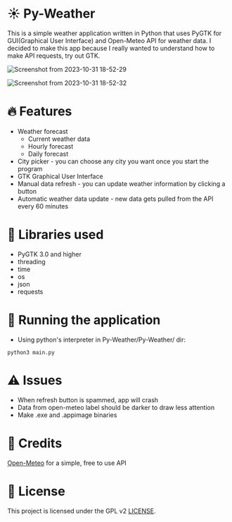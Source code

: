 # ☀️ Py-Weather

This is a simple weather application written in Python that uses PyGTK for GUI(Graphical User Interface) and Open-Meteo API for weather data. I decided to make this app because I really wanted to understand how to make API requests, try out GTK.

![Screenshot from 2023-10-31 18-52-29](https://github.com/Edveika/Py-Weather/assets/113787144/f988ce9c-4600-478c-be3b-9a3b2367c7f2)

![Screenshot from 2023-10-31 18-52-32](https://github.com/Edveika/Py-Weather/assets/113787144/e8045d65-79c4-4085-9eb7-af6540711270)

# 🔥 Features
* Weather forecast
  * Current weather data
  * Hourly forecast
  * Daily forecast
* City picker - you can choose any city you want once you start the program
* GTK Graphical User Interface
* Manual data refresh - you can update weather information by clicking a button
* Automatic weather data update - new data gets pulled from the API every 60 minutes

# 📔 Libraries used

* PyGTK 3.0 and higher
* threading
* time
* os
* json
* requests

# 🏃 Running the application

* Using python's interpreter in Py-Weather/Py-Weather/ dir:

```
python3 main.py
```

# ⚠️ Issues

* When refresh button is spammed, app will crash
* Data from open-meteo label should be darker to draw less attention
* Make .exe and .appimage binaries

# 🤝 Credits

[Open-Meteo](https://open-meteo.com) for a simple, free to use API

# 📜 License

This project is licensed under the GPL v2 [LICENSE](LICENSE).
